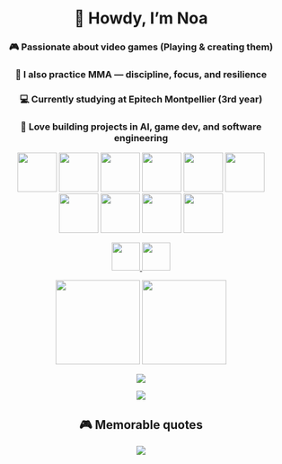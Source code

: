 <div align="center">

<h1>👋 Howdy, I’m Noa</h1>

<h3>🎮 Passionate about <b>video games</b> (Playing & creating them)</h3>
<h3>🥋 I also practice <b>MMA</b> — discipline, focus, and resilience</h3>
<h3>💻 Currently studying at <b>Epitech Montpellier</b> (3rd year)</h3>
<h3>🚀 Love building projects in <b>AI, game dev, and software engineering</b></h3>

<p align="center">
  <img src="https://cdn.jsdelivr.net/gh/devicons/devicon/icons/c/c-original.svg" width="70" height="70"/>
  <img src="https://cdn.jsdelivr.net/gh/devicons/devicon/icons/cplusplus/cplusplus-original.svg" width="70" height="70"/>
  <img src="https://cdn.jsdelivr.net/gh/devicons/devicon/icons/csharp/csharp-original.svg" width="70" height="70"/>
  <img src="https://cdn.jsdelivr.net/gh/devicons/devicon/icons/javascript/javascript-original.svg" width="70" height="70"/>
  <img src="https://cdn.jsdelivr.net/gh/devicons/devicon/icons/python/python-original.svg" width="70" height="70"/>
  <img src="https://cdn.jsdelivr.net/gh/devicons/devicon/icons/godot/godot-original.svg" width="70" height="70"/>
  <img src="https://cdn.jsdelivr.net/gh/devicons/devicon/icons/github/github-original.svg" width="70" height="70"/>
  <img src="https://cdn.jsdelivr.net/gh/devicons/devicon/icons/postgresql/postgresql-original.svg" width="70" height="70"/>
  <img src="https://cdn.jsdelivr.net/gh/devicons/devicon/icons/microsoftsqlserver/microsoftsqlserver-plain.svg" width="70" height="70"/>
  <img src="https://cdn.jsdelivr.net/gh/devicons/devicon/icons/dot-net/dot-net-original-wordmark.svg" width="70" height="70"/>
</p>

<p align="center">
  <a href="https://www.linkedin.com/in/noa-gg" target="_blank">
    <img src="https://img.shields.io/static/v1?message=LinkedIn&logo=linkedin&label=&color=0077B5&logoColor=white&labelColor=&style=for-the-badge" height="50" />
  </a>
  <a href="mailto:mr.noagonzalezgomez@gmail.com" target="_blank">
    <img src="https://img.shields.io/static/v1?message=Gmail&logo=gmail&label=&color=D14836&logoColor=white&labelColor=&style=for-the-badge" height="50" />
  </a>
</p>

<p align="center">
  <img src="https://github-readme-stats.vercel.app/api?username=mrGonzalezGomez&show_icons=true&theme=tokyonight" height="150"/>
  <img src="https://github-readme-stats.vercel.app/api/top-langs/?username=mrGonzalezGomez&layout=compact&theme=tokyonight" height="150"/>
</p>
<p align="center">
  <img src="https://streak-stats.demolab.com?user=mrGonzalezGomez&theme=tokyonight"/>
</p>

<p align="center">
  <img src="https://github-readme-activity-graph.vercel.app/graph?username=mrGonzalezGomez&theme=tokyo-night"/>
</p>

<h2>🎮 Memorable quotes</h2>
<p align="center">
  <img src="https://readme-typing-svg.herokuapp.com?color=00BFFF&center=true&vCenter=true&width=950&lines=%E2%80%9CWar.+War+never+changes.%E2%80%9D+%E2%80%94+Fallout%3B%0A%E2%80%9CFinish+him!%E2%80%9D+%E2%80%94+Mortal+Kombat%3B%0A%E2%80%9CWould+you+kindly?%E2%80%9D+%E2%80%94+BioShock%3B%0A%E2%80%9CDid+I+ever+tell+you+what+the+definition+of+insanity+is?%E2%80%9D+%E2%80%94+Far+Cry+3%3B%0A%E2%80%9CIt%E2%80%99s+time+to+kick+ass+and+chew+bubble+gum%E2%80%A6+and+I%E2%80%99m+all+outta+gum.%E2%80%9D+%E2%80%94+Duke+Nukem%3B%0A%E2%80%9CYou+forget+a+thousand+things+everyday,+make+sure+this+is+one+of+them.%E2%80%9D+%E2%80%94+GTA+V%3B%0A%E2%80%9CDo+you+like+hurting+other+people?%E2%80%9D+%E2%80%94+Hotline+Miami%3B%0A%E2%80%9CPraise+the+sun!%E2%80%9D+%E2%80%94+Dark+Souls%3B%0A%E2%80%9CStop+right+there,+criminal+scum!%E2%80%9D+%E2%80%94+TES+IV%3A+Oblivion%3B%0A%E2%80%9CWe+are+all+our+own+worst+enemy.+But+also,+our+best+teacher.%E2%80%9D+%E2%80%94+SF4%3B%0A%E2%80%9CWhat+is+bravery,+without+a+dash+of+recklessness?%E2%80%9D+%E2%80%94+Dark+Souls%3B%0A%E2%80%9CWar+has+changed.%E2%80%9D+%E2%80%94+Metal+Gear+Solid+IV%3B%0A%E2%80%9CWaka+Waka+Waka%E2%80%9D+%E2%80%94+Pac-Man%3B%0A%E2%80%9CThe+cake+is+a+lie.%E2%80%9D+%E2%80%94+Portal%3B%0A%E2%80%9CKept+you+waiting,+huh?%E2%80%9D+%E2%80%94+Metal+Gear+Solid+V%3A+Ground+Zeroes%3B%0A%E2%80%9CYou+Have+Died.%E2%80%9D+%E2%80%94+Dark+Souls%3B%0A%E2%80%9CHYAAH!%E2%80%9D+%E2%80%94+The+Legend+of+Zelda%3B%0A%E2%80%9CI+guess+I%E2%80%99m+afraid.%E2%80%9D+%E2%80%94+Red+Dead+Redemption+2" />
</p>

</div>
